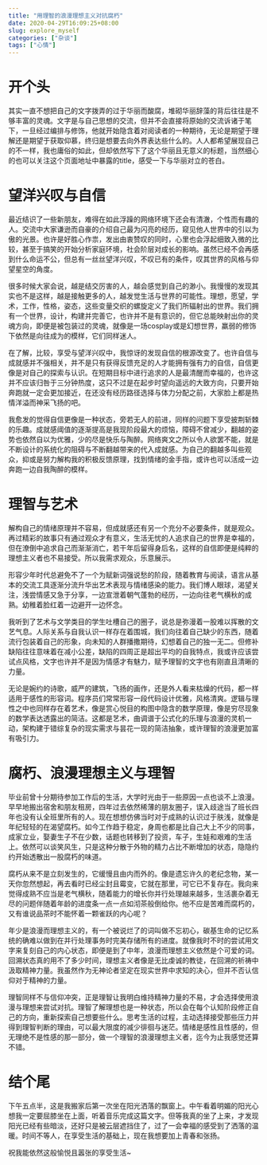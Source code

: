 ```yaml
---
title: "用理智的浪漫理想主义对抗腐朽"
date: 2020-04-29T16:09:25+08:00
slug: explore_myself
categories: ["杂谈"]
tags: ["心情"]
---
```


# 开个头
其实一直不想把自己的文字拨弄的过于华丽而酸腐，堆砌华丽辞藻的背后往往是不够丰富的灵魂。文字是与自己思想的交流，但并不会直接将原始的交流诉诸于笔下，一旦经过编排与修饰，他就开始隐含着对阅读者的一种期待，无论是期望于理解还是期望于获取仰慕，终归是想要去向外界表达些什么的。人人都希望展现自己的不一样，我也庸俗的如此，但却依然写下了这个华丽且无意义的标题，当然细心的也可以关注这个页面地址中暴露的title，感受一下与华丽对立的苍白。

<!--more-->
# 望洋兴叹与自信
最近结识了一些新朋友，难得在如此浮躁的网络环境下还会有清澈，个性而有趣的人。交流中大家谦逊而自豪的介绍自己最为闪亮的经历，窥见他人世界中的引以为傲的光景。也许是好胜心作祟，发出由衷赞叹的同时，心里也会浮起细致入微的比较，甚至于搞笑的开始分析家庭环境，社会阶层对成长的影响。虽然已经不会再感到什么命运不公，但总有一丝丝望洋兴叹，不叹已有的条件，叹其世界的风格与仰望星空的角度。

很多时候大家会说，越是结交厉害的人，越会感觉到自己的渺小。我慢慢的发现其实也不是这样，越是接触更多的人，越发觉生活与世界的可能性。理想，愿望，学术，工作，性格，姿态，这些变量交织的螺旋定义了我们所辐射出的世界。我们拥有一个世界，设计，构建并完善它，也许并不是有意识的，但它总能映射出你的灵魂方向，即便是被包装过的灵魂，就像是一场cosplay或是幻想世界，羸弱的修饰下依然是向往成为的模样，它们同样迷人。

在了解，比较，享受与望洋兴叹中，我惊讶的发现自信的根源改变了。也许自信与成就感并不强相关，并不是只有获得反馈充足的人才能拥有强有力的自信，自信更像是对自己的探索与认识。在短期目标中进行追求的人是最清醒而幸福的，也许这并不应该归咎于三分钟热度，这只不过是在起步时望向遥远的大致方向，只要开始奔跑就一定会更加接近，在还没有经历路径选择与体力分配之前，大家脸上都是热情洋溢而神采飞扬的吧。

我愈发的觉得自信更像是一种状态，旁若无人的前进，同样的问题下享受披荆斩棘的乐趣。成就感阈值的逐渐提高是我现阶段最大的烦恼，障碍不曾减少，翻越的姿势也依然自以为优雅，少的尽是快乐与陶醉。网络爽文之所以令人欲罢不能，就是不断设计的系统化的阻碍与不断翻越带来的代入成就感。为自己的翻越多叫些观众，抑或是努力解构我的积极反馈原理，找到情绪的金手指，或许也可以活成一边奔跑一边自我陶醉的模样。


# 理智与艺术

解构自己的情绪原理并不容易，但成就感还有另一个充分不必要条件，就是观众。再过精彩的故事只有通过观众才有意义，生活无忧的人追求自己的世界是幸福的，但在潦倒中追求自己而渐渐消亡，若干年后留得身后名，这样的自信即便是纯粹的理想主义者也不易接受。所以我需求观众，乐意展示。

形容少年时代总避免不了一个为赋新词强说愁的阶段，随着教育与阅读，语言从基本的交流工具逐渐分流升华出艺术表现与情绪感染的能力。我们博人眼球，渴望关注，浅尝情感又急于分享，一边宣泄着朝气蓬勃的经历，一边向往老气横秋的成熟。幼稚着脸红着一边避开一边怀念。

我听到了艺术与文学类目的学生吐槽自己的圈子，说总是弥漫着一股难以挥散的文艺气息。人际关系与自我认识一样存在着围城，我们向往着自己缺少的东西，随着流行包装着自己的形象，向未知的人群播撒期待，幻想着自己的独一无二。但修补缺陷往往意味着在减小公差，缺陷的四周正是超出平均的自我特点，我或许应该尝试点风格，文字也许并不是因为情感才有魅力，赋予理智的文字也有刚直且清晰的力量。

无论是婉约的诗歌，威严的建筑，飞扬的画作，还是外人看来枯燥的代码，都一样适用于感性的形容词。程序员们常常形容一段代码设计优雅，风格清爽。逻辑与理性之中也同样存在着艺术，像是赏心悦目的构图中隐含的数学原理，像是穷尽现象的数学表达透露出的简洁。这都是艺术，曲调谱于公式化的乐理与浪漫的灵机一动，架构建于错综复杂的现实需求与昙花一现的简洁抽象，或许理智的浪漫更加富有吸引力。

# 腐朽、浪漫理想主义与理智
毕业前曾十分期待参加工作后的生活，大学时光由于一些原因一点也谈不上浪漫。早早地搬出宿舍和朋友租房，四年过去依然稀薄的朋友圈子，误入歧途当了班长四年也没有认全班里所有的人。现在想想仿佛当时对于成熟的认识过于肤浅，就像是年纪轻轻的在渴望腐朽。如今工作趋于稳定，身周也都是比自己大上不少的同事，成家立业，娶妻生子不在少数，话题也转移到了投资，车子，生娃和艰难的生活上。依然可以谈笑风生，只是这种分散于外物的精力占比不断增加的状态，隐隐约约开始透散出一股腐朽的味道。

腐朽从来不是立刻发生的，它缓慢且由内而外的。像是遗忘许久的老纪念物，某一天你忽然想起，再去看时已经尘封且霉变，它就在那里，可它已不复存在。我向来觉得成熟不应当是老气横秋，随着能力的增长你并行处理越来越多，生活裹杂着无尽的问题伴随着年龄的进度条一点一点如沏茶般倒给你。他不应是苦难而腐朽的，又有谁说品茶时不能怀着一颗雀跃的内心呢？

年少是浪漫而理想主义的，有一个被说烂了的词叫做不忘初心，碳基生命的记忆系统的确难以做到在并行处理事务时完美存储所有的进度。就像我时不时的尝试用文字来复刻自己的内心状态，即便是到了中年，浪漫而理想主义依然是个可爱的词。回溯状态真的用不了多少时间，理想主义者像是无比虔诚的教徒，在回溯的祈祷中汲取精神力量。我虽然作为无神论者坚定在现实世界中求知的决心，但并不否认信仰对于精神的力量。

理智同样不与信仰冲突，正是理智让我明白维持精神力量的不易，才会选择使用浪漫与理想来尝试对抗。理智了解理想也是一种状态，所以会在每个认知阶段修正自己的方向，重新探索自己想要些什么。思考生活的过程，主动选择接受那些压力并得到理智判断的理由，可以最大限度的减少徘徊与迷茫。情绪是感性且性感的，但无理绝不是性感的那一部分，做一个理智的浪漫理想主义者，迄今为止我感觉还算不错。

# 结个尾
下午五点半，这是我搬家后第一次坐在阳光洒落的飘窗上。中午看着明媚的阳光心想我一定要屈膝坐在上面，听着音乐完成这篇文字。但等我真的坐了上来，才发现阳光已经有些暗淡，还好只是被云层遮挡住了，过了一会幸福的感受到了洒落的温暖。时间不等人，在享受生活的基础上，现在我想要加上青春和张扬。

祝我能依然这般愉悦且嚣张的享受生活~